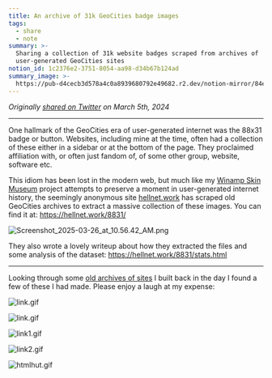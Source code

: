 ```yaml
---
title: An archive of 31k GeoCities badge images
tags:
  - share
  - note
summary: >-
  Sharing a collection of 31k website badges scraped from archives of
  user-generated GeoCities sites
notion_id: 1c2376e2-3751-8054-aa98-d34b67b124ad
summary_image: >-
  https://pub-d4cecb3d578a4c0a8939680792e49682.r2.dev/notion-mirror/84ebb48c-616a-4f51-ae9a-991a4e0a7e9b/550f7d43-2f26-40d8-9f9c-944717a3d447/Screenshot_2025-03-26_at_10.56.42_AM.png
---
```

_Originally_ [_shared on Twitter_](https://x.com/captbaritone/status/1765141322950963206) _on March 5th, 2024_

---

One hallmark of the GeoCities era of user-generated internet was the 88x31 badge or button. Websites, including mine at the time, often had a collection of these either in a sidebar or at the bottom of the page. They proclaimed affiliation with, or often just fandom of, of some other group, website, software etc.

This idiom has been lost in the modern web, but much like my [Winamp Skin Museum](https://jordaneldredge.com/blog/winamp-skin-musuem/) project attempts to preserve a moment in user-generated internet history, the seemingly anonymous site [hellnet.work](http://hellnet.work/) has scraped old GeoCities archives to extract a massive collection of these images. You can find it at: <https://hellnet.work/8831/>

![Screenshot\_2025-03-26\_at\_10.56.42\_AM.png](https://pub-d4cecb3d578a4c0a8939680792e49682.r2.dev/notion-mirror/84ebb48c-616a-4f51-ae9a-991a4e0a7e9b/550f7d43-2f26-40d8-9f9c-944717a3d447/Screenshot_2025-03-26_at_10.56.42_AM.png)

They also wrote a lovely writeup about how they extracted the files and some analysis of the dataset: <https://hellnet.work/8831/stats.html>

---

Looking through some [old archives of sites](https://jordaneldredge.com/notes/old-websites/) I built back in the day I found a few of these I had made. Please enjoy a laugh at my expense:

![link.gif](https://pub-d4cecb3d578a4c0a8939680792e49682.r2.dev/notion-mirror/84ebb48c-616a-4f51-ae9a-991a4e0a7e9b/49d1fe59-579a-44dc-a42d-3acb55ac8e93/link.gif)

![link.gif](https://pub-d4cecb3d578a4c0a8939680792e49682.r2.dev/notion-mirror/84ebb48c-616a-4f51-ae9a-991a4e0a7e9b/bcfc5c1f-eda3-49b0-9751-c4aedef127a2/link.gif)

![link1.gif](https://pub-d4cecb3d578a4c0a8939680792e49682.r2.dev/notion-mirror/84ebb48c-616a-4f51-ae9a-991a4e0a7e9b/44d89fad-833b-4556-98bb-a62bb44c44ce/link1.gif)

![link2.gif](https://pub-d4cecb3d578a4c0a8939680792e49682.r2.dev/notion-mirror/84ebb48c-616a-4f51-ae9a-991a4e0a7e9b/b7bcadde-3260-49c8-a16c-b3a5cf3ffe23/link2.gif)

![htmlhut.gif](https://pub-d4cecb3d578a4c0a8939680792e49682.r2.dev/notion-mirror/84ebb48c-616a-4f51-ae9a-991a4e0a7e9b/2f1994d6-22ee-41f4-806c-96ef082170a2/htmlhut.gif)
